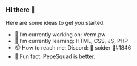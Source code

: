 ### Hi there 👋

Here are some ideas to get you started:

- 🔭 I’m currently working on: Verm.pw
- 🌱 I’m currently learning: HTML, CSS, JS, PHP
- 📫 How to reach me: Discord: 🔸 soider 🔹#1846
- 🐸 Fun fact: PepeSquad is better.

